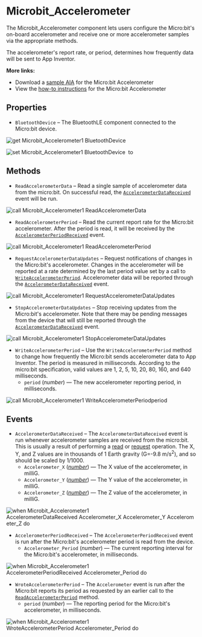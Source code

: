 # Microbit_Accelerometer

The Microbit_Accelerometer component lets users configure the Micro:bit's on-board accelerometer and receive one or more accelerometer samples via the appropriate methods.<br>

The accelerometer's report rate, or period, determines how frequently data will be sent to App Inventor.<br>

<strong>More links:</strong><ul><li>Download a <a href='/extensions/Microbit_Accelerometer.aia' target='_blank'>sample AIA</a> for the Micro:bit Accelerometer</li><li>View the <a href='/how-to/Microbit_Accelerometer.html' target='_blank'>how-to instructions</a> for the Micro:bit Accelerometer</li></ul>

## Properties

+ <a name="BluetoothDevice"></a>`BluetoothDevice` – The BluetoothLE component connected to the Micro:bit device.


![get Microbit_Accelerometer1 BluetoothDevice ](blocks/Microbit_Accelerometer.BluetoothDevice_getter.svg)


![set Microbit_Accelerometer1 BluetoothDevice  to](blocks/Microbit_Accelerometer.BluetoothDevice_setter.svg)

## Methods

+ <a name="ReadAccelerometerData"></a>`ReadAccelerometerData` – Read a single sample of accelerometer data from the micro:bit. On successful read, the
 <a href="#AccelerometerDataReceived"><code>AccelerometerDataReceived</code></a>
 event will be run.

![call Microbit_Accelerometer1 ReadAccelerometerData](blocks/Microbit_Accelerometer.ReadAccelerometerData.svg)

+ <a name="ReadAccelerometerPeriod"></a>`ReadAccelerometerPeriod` – Read the current report rate for the Micro:bit accelerometer. After the period is read, it will
 be received by the
 <a href="#AccelerometerPeriodReceived"><code>AccelerometerPeriodReceived</code></a> event.

![call Microbit_Accelerometer1 ReadAccelerometerPeriod](blocks/Microbit_Accelerometer.ReadAccelerometerPeriod.svg)

+ <a name="RequestAccelerometerDataUpdates"></a>`RequestAccelerometerDataUpdates` – Request notifications of changes in the Micro:bit's accelerometer. Changes in the accelerometer
 will be reported at a rate determined by the last period value set by a call to
 <a href="#WriteAccelerometerPeriod"><code>WriteAccelerometerPeriod</code></a>. Accelerometer
 data will be reported through the
 <a href="#AccelerometerDataReceived"><code>AccelerometerDataReceived</code></a> event.

![call Microbit_Accelerometer1 RequestAccelerometerDataUpdates](blocks/Microbit_Accelerometer.RequestAccelerometerDataUpdates.svg)

+ <a name="StopAccelerometerDataUpdates"></a>`StopAccelerometerDataUpdates` – Stop receiving updates from the Micro:bit's accelerometer. Note that there may be pending
 messages from the device that will still be reported through the
 <a href="#AccelerometerDataReceived"><code>AccelerometerDataReceived</code></a> event.

![call Microbit_Accelerometer1 StopAccelerometerDataUpdates](blocks/Microbit_Accelerometer.StopAccelerometerDataUpdates.svg)

+ <a name="WriteAccelerometerPeriod"></a>`WriteAccelerometerPeriod` – Use the <code>WriteAccelerometerPeriod</code> method to change how frequently the Micro:bit
 sends accelerometer data to App Inventor. The period is measured in milliseconds. According to
 the micro:bit specification, valid values are 1, 2, 5, 10, 20, 80, 160, and 640 milliseconds.
    + <code>period</code> (_number_) &mdash; The new accelerometer reporting period, in milliseconds.

![call Microbit_Accelerometer1 WriteAccelerometerPeriodperiod](blocks/Microbit_Accelerometer.WriteAccelerometerPeriod.svg)

## Events

+ <a name="AccelerometerDataReceived"></a>`AccelerometerDataReceived` – The <code>AccelerometerDataReceived</code> event is run whenever accelerometer samples are
 received from the micro:bit. This is usually a result of performing a
 <a href="#ReadAccelerometerData">read</a> or
 <a href="#RequestAccelerometerDataUpdates">request</a> operation.
 The X, Y, and Z values are in thousands of 1 Earth gravity (G=-9.8 m/s<sup>2</sup>), and so
 should be scaled by 1/1000.
    + <code>Accelerometer_X</code> (<a href="http://appinventor.mit.edu/explore/ai2/support/blocks/math.html#number">_number_</a>) &mdash; The X value of the accelerometer, in milliG.
    + <code>Accelerometer_Y</code> (<a href="http://appinventor.mit.edu/explore/ai2/support/blocks/math.html#number">_number_</a>) &mdash; The Y value of the accelerometer, in milliG.
    + <code>Accelerometer_Z</code> (<a href="http://appinventor.mit.edu/explore/ai2/support/blocks/math.html#number">_number_</a>) &mdash; The Z value of the accelerometer, in milliG.

![when Microbit_Accelerometer1 AccelerometerDataReceived Accelerometer_X Accelerometer_Y Accelerometer_Z do](blocks/Microbit_Accelerometer.AccelerometerDataReceived.svg)

+ <a name="AccelerometerPeriodReceived"></a>`AccelerometerPeriodReceived` – The <code>AccelerometerPeriodReceived</code> event is run after the Micro:bit's accelerometer
 period is read from the device.
    + <code>Accelerometer_Period</code> (_number_) &mdash; The current reporting interval for the Micro:bit's accelerometer, in milliseconds.

![when Microbit_Accelerometer1 AccelerometerPeriodReceived Accelerometer_Period do](blocks/Microbit_Accelerometer.AccelerometerPeriodReceived.svg)

+ <a name="WroteAccelerometerPeriod"></a>`WroteAccelerometerPeriod` – The <code>Accelerometer</code> event is run after the Micro:bit reports its period as requested
 by an earlier call to the
 <a href="#ReadAccelerometerPeriod"><code>ReadAccelerometerPeriod</code></a> method.
    + <code>period</code> (_number_) &mdash; The reporting period for the Micro:bit's accelerometer, in milliseconds.

![when Microbit_Accelerometer1 WroteAccelerometerPeriod Accelerometer_Period do](blocks/Microbit_Accelerometer.WroteAccelerometerPeriod.svg)


